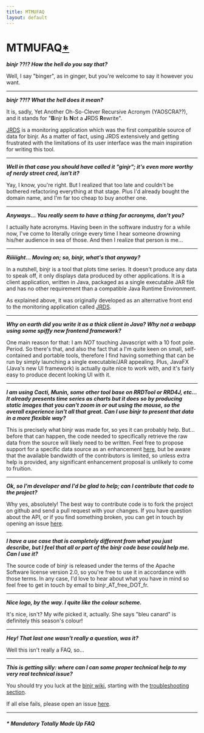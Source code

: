 ```yaml
---
title: MTMUFAQ
layout: default
---
```


# MTMUFAQ[\*](#-mandatory-totally-made-up-faq)



_**binjr ??!? How the hell do you say that?**_

Well, I say "binger", as in ginger, but you're welcome to say it however you want.

***

_**binjr ??!? What the hell does it mean?**_

It is, sadly, Yet Another Oh-So-Clever Recursive Acronym (YAOSCRA??), and it stands for "**B**injr **I**s **N**ot a **J**RDS **R**ewrite". 

[JRDS](http://jrds.fr) is a monitoring application which was the first compatible source of data for binjr. As a matter of fact, using JRDS extensively and getting frustrated with the limitations of its user interface was the main inspiration for writing this tool.
	
***

_**Well in that case you should have called it "ginjr"; it's even more worthy of nerdy street cred, isn't it?**_

Yay, I know, you're right. But I realized that too late and couldn't be bothered refactoring everything at that stage. Plus I'd already bought the domain name, and I'm far too cheap to buy another one.
	
***

_**Anyways... You really seem to have a thing for acronyms, don't you?**_

I actually hate acronyms. Having been in the software industry for a while now, I've come to literally cringe every time I hear someone drowning his/her audience in sea of those. And then I realize that person is me...
	
***

_**Riiiiight... Moving on; so, binjr, what's that anyway?**_

In a nutshell, binjr is a tool that plots time series. It doesn't produce any data to speak off, it only displays data produced by other applications. It is a client application, written in Java, packaged as a single executable JAR file and has no other requirement than a compatible Java Runtime Environment. 

 As explained above, it was originally developed as an alternative front end to the monitoring application called [JRDS](http://jrds.fr).
	
***

_**Why on earth did you write it as a thick client in Java? Why not a webapp using some spiffy new frontend framework?**_

One main reason for that: I am *NOT* touching Javascript with a 10 foot pole. Period. So there's that, and also the fact that a I'm quite keen on small, self-contained and portable tools, therefore I find having something that can be run by simply launching a single executable/JAR appealing. Plus, JavaFX (Java's new UI framework) is actually quite nice to work with, and it's fairly easy to produce decent looking UI with it.
	
***

_**I am using Cacti, Munin, some other tool base on RRDTool or RRD4J, etc... It already presents time series as charts but it does so by producing static images that you can't zoom in or out using the mouse, so the overall experience isn't all that great. Can I use binjr to present that data in a more flexible way?**_

This is precisely what binjr was made for, so yes it can probably help. But... before that can happen, the code needed to specifically retrieve the raw data from the source will likely need to be written. Feel free to propose support for a specific data source as an enhancement [here](https://github.com/fthevenet/binjr/issues), but be aware that the available bandwidth of the contributors is limited, so unless extra help is provided, any significant enhancement proposal is unlikely to come to fruition.
	
***

_**Ok, so I'm developer and I'd be glad to help; can I contribute that code to the project?**_

Why yes, absolutely! The best way to contribute code is to fork the project on github and send a pull request with your changes. If you have question about the API, or if you find something broken, you can get in touch by opening an issue [here](https://github.com/fthevenet/binjr/issues).

***
	
_**I have a use case that is completely different from what you just describe, but I feel that all or part of the binjr code base could help me. Can I use it?**_

The source code of binjr is released under the terms of the Apache Software license version 2.0, so you're free to use it in accordance with those terms. In any case, I'd love to hear about what you have in mind so feel free to get in touch by email to binjr_AT_free_DOT_fr.

***
	
_**Nice logo, by the way. I quite like the colour scheme.**_

It's nice, isn't? My wife picked it, actually. She says "bleu canard" is definitely this season's colour!
	
***

_**Hey! That last one wasn't really a question, was it?**_

Well this isn't really a FAQ, so...
	
***

_**This is getting silly: where can I can some proper technical help to my very real technical issue?**_

You should try you luck at the [binjr wiki](https://github.com/fthevenet/binjr/wiki), starting with the [troubleshooting section](https://github.com/fthevenet/binjr/wiki/troubleshooting).

If all else fails, please open an issue [here](https://github.com/fthevenet/binjr/issues).
	
***


##### * Mandatory Totally Made Up FAQ

